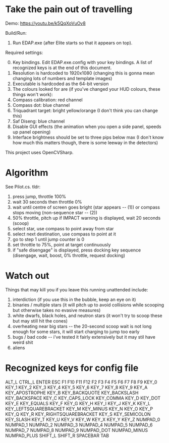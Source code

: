 # Take the pain out of travelling

Demo: https://youtu.be/k5QqXoVuOv8

Build/Run:
1. Run EDAP.exe (after Elite starts so that it appears on top).

Required settings:

0. Key bindings. Edit EDAP.exe.config with your key bindings. A list of recognized keys is at the end of this document. 
1. Resolution is hardcoded to 1920x1080 (changing this is gonna mean changing lots of numbers and template images)
2. Executable is hardcoded as the 64-bit version
3. The colours looked for are (if you've changed your HUD colours, these things won't work):
  1. Compass calibration: red channel
  2. Compass dot: blue channel
  3. Triquadrant target: bright yellow/orange (I don't think you can change this)
  4. Saf Diseng: blue channel
4. Disable GUI effects (the animation when you open a side panel, speeds up panel opening)
5. Interface brightness should be set to three pips below max (I don't know how much this matters though, there is some leeway in the detectors)

This project uses OpenCVSharp.

# Algorithm

See Pilot.cs. tldr: 

1. press jump, throttle 100%
2. wait 30 seconds then throttle 0%
3. wait until centre of screen goes bright (star appears -- (1)) or compass stops moving (non-sequence star -- (2))
  1. 50% throttle, pitch up if IMPACT warning is displayed, wait 20 seconds (scoop)
  2. select star, use compass to point away from star
4. select next destination, use compass to point at it
5. go to step 1 until jump counter is 0
6. set throttle to 75%, point at target continuously
7. if "safe disengage" is displayed, press docking key sequence (disengage, wait, boost, 0% throttle, request docking)

# Watch out

Things that may kill you if you leave this running unattended include:

1. interdiction (if you use this in the bubble, keep an eye on it)
2. binaries / multiple stars (it will pitch up to avoid collisions while scooping but otherwise takes no evasive measures)
3. white dwarfs, black holes, and neutron stars (it won't try to scoop these but may still hit the cones)
4. overheating near big stars -- the 20-second scoop wait is not long enough for some stars, it will start charging to jump too early
5. bugs / bad code -- i've tested it fairly extensively but it may stil have weird shit
6. aliens

# Recognized keys for config file

ALT_L
CTRL_L
ENTER
ESC
F1 
F10
F11
F12
F2 
F3 
F4 
F5 
F6 
F7 
F8 
F9 
KEY_0
KEY_1
KEY_2
KEY_3
KEY_4
KEY_5
KEY_6
KEY_7
KEY_8
KEY_9
KEY_A
KEY_APOSTROPHE
KEY_B
KEY_BACKQUOTE
KEY_BACKSLASH
KEY_BACKSPACE
KEY_C
KEY_CAPS_LOCK
KEY_COMMA
KEY_D
KEY_DOT
KEY_E
KEY_EQUALS
KEY_F
KEY_G
KEY_H
KEY_I
KEY_J
KEY_K
KEY_L
KEY_LEFTSQUAREBRACKET
KEY_M
KEY_MINUS
KEY_N
KEY_O
KEY_P
KEY_Q
KEY_R
KEY_RIGHTSQUAREBRACKET
KEY_S
KEY_SEMICOLON
KEY_SLASH
KEY_T
KEY_U
KEY_V
KEY_W
KEY_X
KEY_Y
KEY_Z
NUMPAD_0
NUMPAD_1
NUMPAD_2
NUMPAD_3
NUMPAD_4
NUMPAD_5
NUMPAD_6
NUMPAD_7
NUMPAD_8
NUMPAD_9
NUMPAD_DOT
NUMPAD_MINUS
NUMPAD_PLUS
SHIFT_L
SHIFT_R
SPACEBAR
TAB
